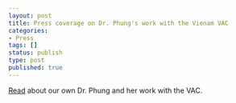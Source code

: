 ```yaml
---
layout: post
title: Press coverage on Dr. Phung's work with the Vienam VAC
categories:
- Press
tags: []
status: publish
type: post
published: true
---
```

[Read](http://vietnamvac.isamonkey.org/documents/Phung_BCM-family_Vietnam-VAC.pdf) about our own Dr. Phung and her work with the VAC.
